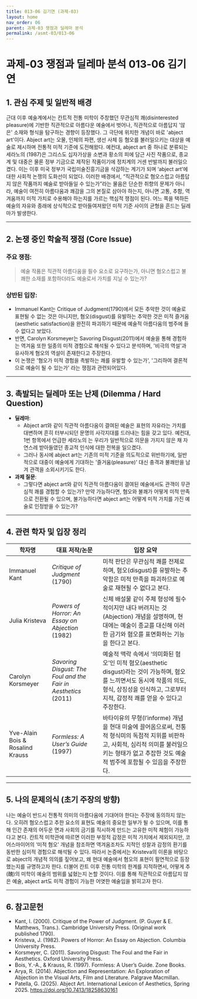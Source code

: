 ```yaml
---
title: 013-06 김기연 (과제-03)
layout: home
nav_order: 06
parent: 과제-03 쟁점과 딜레마 분석
permalink: /asmt-03/013-06
---
```


# 과제-03 쟁점과 딜레마 분석 013-06 김기연

## 1. 관심 주제 및 일반적 배경
근대 이후 예술계에서는 칸트적 전통 미학이 주창했던 무관심적 쾌(disinterested pleasure)에 기반한 직관적으로 아름다운 예술에서 벗어나, 직관적으로 아름답지 '않은' 소재와 형식을 탐구하는 경향이 등장했다. 그 극단에 위치한 개념이 바로 'abject art'이다. Abject art는 오물, 인체의 파편, 생선 사체 등 혐오를 불러일으키는 대상을 예술로 제시하며 전통적 미적 기준에 도전해왔다. 예컨대, abject art 중 하나로 분류되는 세라노의 <Piss Christ> (1987)은 그리스도 십자가상을 소변과 황소의 피에 담근 사진 작품으로, 종교계 및 대중은 물론 정부 기금으로 제작된 작품이기에 정치계의 거센 반발까지 불러일으켰다. 이는 이후 미국 정부가 국립미술진흥기금을 삭감하는 계기가 되며 ‘abject art’에 대한 사회적 논쟁의 도화선이 되었다. 이러한 배경에서, “직관적으로 혐오스럽고 아름답지 않은 작품까지 예술로 받아들일 수 있는가”라는 물음은 단순한 취향의 문제가 아니라, 예술이 여전히 아름다움과 쾌감을 그의 본질로 삼아야 하는지, 아니면 고통, 추함, 역겨움까지 미적 가치로 수용해야 하는지를 가르는 핵심적 쟁점이 된다. 어느 쪽을 택하든 예술의 자유와 종래에 상식적으로 받아들여져왔던 미적 기준 사이의 균형을 흔드는 딜레마가 발생한다.


---

## 2. 논쟁 중인 학술적 쟁점 (Core Issue)

### 주요 쟁점:  

> 예술 작품은 직관적 아름다움을 필수 요소로 요구하는가, 아니면 혐오스럽고 불쾌한 소재를 포함하더라도 예술로서 가치를 지닐 수 있는가?

### 상반된 입장:
- Immanuel Kant는 Critique of Judgment(1790)에서 모든 추악한 것이 예술로 표현될 수 없는 것은 아니지만, 혐오(disgust)를 유발하는 추악한 것은 미적 즐거움(aesthetic satisfaction)을 완전히 파괴하기 때문에 예술적 아름다움의 범주에 들 수 없다고 보았다.
- 반면, Carolyn Korsmeyer는 Savoring Disgust(2011)에서 예술을 통해 경험하는 역겨움 또한 일종의 미적 경험으로 해석될 수 있다고 분석하며, '비극의 역설'과 유사하게 혐오의 역설이 존재한다고 주장한다.
- 이 논쟁은 '혐오가 미적 경험을 촉발하는 쾌를 유발할 수 있는가', '그리하여 결론적으로 예술이 될 수 있는가' 라는 쟁점과 관련되어있다. 

---

## 3. 촉발되는 딜레마 또는 난제 (Dilemma / Hard Question)

- **딜레마**: 
  - Abject art와 같이 직관적 아름다움이 결여된 예술은 표현의 자유라는 가치를 대변하며 흔히 터부시되던 문명의 사각지대를 드러내는 힘을 갖고 있다. 예컨대, 1번 항목에서 언급한 세라노의 <Piss Christ>는 우리가 일반적으로 의문을 가지지 않은 채 자연스레 받아들였던 종교적 인식에 대한 전복을 일으켰다. 
  - 그러나 동시에 abject art는 기존의 미적 기준을 의도적으로 위반하기에, 일반적으로 대중이 예술에게 기대하는 '즐거움(pleasure)' 대신 충격과 불쾌만을 남겨 관객을 소외시키기도 한다. 
- **과제 질문**: 
  - 그렇다면 abject art와 같이 직관적 아름다움이 결여된 예술에서도 관객이 무관심적 쾌를 경험할 수 있는가? 만약 가능하다면, 혐오와 불쾌가 어떻게 미적 만족으로 전환될 수 있으며, 불가능하다면 abject art는 어떻게 미적 가치를 가진 예술로 인정받을 수 있는가?


---

## 4. 관련 학자 및 입장 정리

| 학자명 | 대표 저작/논문 | 입장 요약 |
|--------|---------------------------------------------|---------------------------------------------|
| Immanuel Kant | *Critique of Judgment* (1790) | 미적 판단은 무관심적 쾌를 전제로 하며, 혐오(disgust)를 유발하는 추악함은 미적 만족을 파괴하므로 예술로 재현될 수 없다고 본다. |
| Julia Kristeva | *Powers of Horror: An Essay on Abjection* (1982) | 신체 배설물 같이 주체 형성에 필수적이지만 내다 버려지는 것(Abjection) 개념을 설명하며, 현대에는 예술이 종교를 대신해 이러한 금기와 혐오를 표면화하는 기능을 한다고 본다. |
| Carolyn Korsmeyer | *Savoring Disgust: The Foul and the Fair in Aesthetics* (2011) | 예술적 맥락 속에서 ‘의미화된 혐오’인 미적 혐오(aesthetic disgust)라는 것이 가능하며, 혐오를 느끼면서도 동시에 작품의 의도, 형식, 상징성을 인식하고, 그로부터 지적, 감정적 쾌를 얻을 수 있다고 주장한다. |
| Yve-Alain Bois & Rosalind Krauss | *Formless: A User’s Guide* (1997) | 바타이유의 무형(l’informe) 개념을 현대 미술에 끌어옴으로써, 전통적 형식미의 독점적 지위를 비판하고, 사회적, 심리적 의미를 불러일으키는 형태가 없고 추잡한 것도 예술적 범주에 포함될 수 있음을 주장한다. |


---

## 5. 나의 문제의식 (초기 주장의 방향)

나는 예술이 반드시 전통적 의미의 아름다움에 기대어야 한다는 주장에 동의하지 않는다. 오히려 혐오스럽고 추한 요소의 표현도 예술의 중요한 일부가 될 수 있으며, 이를 통해 인간 존재의 어두운 면과 사회의 금기를 직시하게 만드는 고유한 미적 체험이 가능하다고 본다. 칸트적 미학관에 따르면 이러한 부정적 감정은 미적 가치에서 제외되지만, 코어스마이어의 ‘미적 혐오’ 개념을 참조하면 역겨움조차도 지적인 성찰과 감정의 환기를 동반한 심미적 경험으로 해석될 수 있다. 따라서 논증에서는 Kristeva의 이론을 바탕으로 abject의 개념적 의의를 짚어보고, 왜 현대 예술에서 혐오의 표현이 필연적으로 등장했는지를 규명하고자 한다. 더불어 칸트 이후 전통 미학의 한계를 지적하면서, 어떻게 추(醜)의 미학이 예술의 범위를 넓혔는지 논할 것이다. 이를 통해 직관적으로 아름답지 않은 예술, abject art도 미적 경험이 가능한 어엿한 예술임을 밝히고자 한다.

---

## 6. 참고문헌

- Kant, I. (2000). Critique of the Power of Judgment. (P. Guyer & E. Matthews, Trans.). Cambridge University Press. (Original work published 1790).
- Kristeva, J. (1982). Powers of Horror: An Essay on Abjection. Columbia University Press.
- Korsmeyer, C. (2011). Savoring Disgust: The Foul and the Fair in Aesthetics. Oxford University Press.
- Bois, Y.-A., & Krauss, R. (1997). Formless: A User’s Guide. Zone Books.
- Arya, R. (2014). Abjection and Representation: An Exploration of Abjection in the Visual Arts, Film and Literature. Palgrave Macmillan.
- Patella, G. (2025). Abject Art. International Lexicon of Aesthetics, Spring 2025. https://doi.org/10.7413/18258630161
